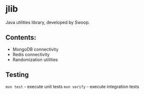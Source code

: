 # jlib

Java utilities library, developed by Swoop.

## Contents:

* MongoDB connectivity
* Redis connectivity
* Randomization utilities

## Testing

`mvn test` - execute unit tests
`mvn verify` - execute integration tests
